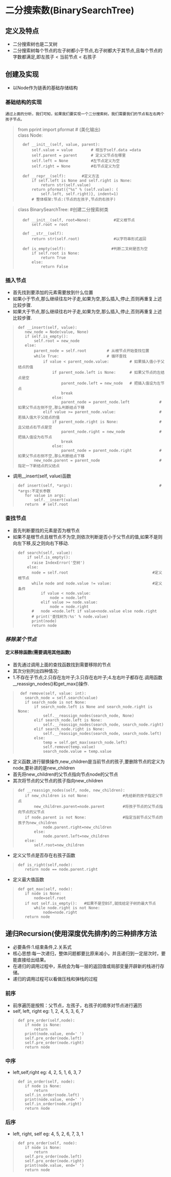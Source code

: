 # 二分搜索数(BinarySearchTree)
## 定义及特点
- 二分搜索树也是二叉树
- 二分搜索树每个节点的左子树都小于节点,右子树都大于其节点,且每个节点的字数都满足,即左孩子 < 当前节点 < 右孩子
## 创建及实现
- 以Node作为链表的基础存储结构
### 基础结构的实现
    通过上面的分析，我们可知，如果我们要实现一个二分搜索树，我们需要我们的节点有左右两个孩子节点。
>   from pprint import pformat  # (美化输出)                                                                                                                                                                                                            
>   class Node:   
>
>       def __init__(self, value, parent):                                                                                                                     
>           self.value = value        # 相当于self.data =data                                                                                    
>           self.parent = parent      # 定义父节点在哪里                                                                                          
>           self.left = None          #左节点定义为空                                                                              
>           self.right = None         #右节点定义为空                                                                        
>   
>       def __repr__(self):       #定义方法                                                                                                                                         
>           if self.left is None and self.right is None:                                                
>               return str(self.value)                                                                                  
>           return pformat({"%s" % (self.value): (                                                                                                  
>               self.left, self.right)}, indent=1)                    
>           # 整体框架:节点:(节点的左孩子,节点的右孩子)                                                                                       

>   class BinarySearchTree:                     #创建二分搜索树类                                                                                               
>
>       def __init__(self, root=None):          #定义根节点                                                                                                                               
>           self.root = root                                                                                  
>                                                                                                                                                 
>       def __str__(self):                                                            
>           return str(self.root)               #以字符串形式返回                                                               
>                                                                                                                                                   
>       def is_empty(self):                    #判断二叉树是否为空                                                                                 
>           if self.root is None:                                                                                 
>               return True                                                                                           
>           else:                                                                                   
>               return False                                                                        

### 插入节点
-   首先找到要添加的元素需要放到什么位置
-   如果小于节点,那么继续往左叶子走,如果为空,那么插入,停止,否则再重复上述比较步骤.
-   如果大于节点,那么继续往右叶子走,如果为空,那么插入,停止,否则再重复上述比较步骤.
>     def __insert(self, value):                                                                                                                                                                                                                                                                           
>        new_node = Node(value, None)                                                                         
>        if self.is_empty():                                                                              
>            self.root = new_node                                                                                                                                     
>        else:                                                                                                                                   
>            parent_node = self.root         # 从根节点开始查找位置                                                       
>            while True:                     # 循环查找                                     
>                if value < parent_node.value:         # 如果插入值小于父结点的值                                                                                                               
>                    if parent_node.left is None:      # 如果父节点的左结点是空                                                             
>                        parent_node.left = new_node   # 把插入值设为左节点                                                   
>                        break                                                      
>                    else:                                                                  
>                        parent_node = parent_node.left             # 如果父节点左侧不空,那么判断结点下移                                                
>                elif value >= parent_node.value:                   # 若插入值大于父结点的值                                                  
>                    if parent_node.right is None:                  # 且父结点右节点是空                                                      
>                        parent_node.right = new_node               # 把插入值设为右节点                                          
>                        break                                                                                
>                    else:                                                                                          
>                        parent_node = parent_node.right            # 如果父节点右侧不空,那么判断结点下移                                                    
>            new_node.parent = parent_node                          # 指定一下新结点的父结点                                                            
-    调用__insert(self, value)函数
>     def insert(self, *args):                                      # *args:不定长参数                                                                                                                                                               
>        for value in args:                                                         
>            self.__insert(value)                                                       
>        return  # self.root                                                                                                                       

### 查找节点          
-   首先判断要找的元素是否为根节点
-   如果不是根节点且根节点不为空,则依次判断是否小于父节点的值,如果不是则向左下移,反之则向右下移动.
>     def search(self, value):                                                                   
>         if self.is_empty():                                             
>           raise IndexError('空树')                                                                                                              
>         else:                                                                                                                                                              
>           node = self.root                                     #定义根节点                                                                          
>           while node and node.value != value:                  #定义条件                                                   
>               if value < node.value:                                                                                                          
>                   node = node.left                                                                                                                                                          
>               elif value >= node.value:                               
>                   node = node.right                                                                                                    
>           #   node =node.left if value<node.value else node.right                                                                                     
>           # print('查找树为:%s' % node.value)                                                                                             
>           print(node)                                                                                                                       
>           return node                                                                                                                                


### *移除某个节点*       
####  定义移除函数(需要调用其他函数)
-   首先通过调用上面的查找函数找到需要移除的节点
-   其次分别列出四种情况:
-   1.不存在子节点;2.只存在左叶子;3.只存在右叶子;4.左右叶子都存在.调用函数__reassign_nodes()和get_max()操作.
>      def remove(self, value: int):                                                                                                        
>        search_node = self.search(value)                                                                       
>        if search_node is not None:                                                                            
>            if search_node.left is None and search_node.right is None:                                                               
>                self.__reassign_nodes(search_node, None)                                                                               
>            elif search_node.left is None:                                                                                     
>                self.__reassign_nodes(search_node, search_node.right)                                                              
>            elif search_node.right is None:                                                                                              
>                self.__reassign_nodes(search_node, search_node.left)                                                                                             
>            else:                                                                                                  
>                temp = self.get_max(search_node.left)                                                                                        
>                self.remove(temp.value)                                                                                        
>                search_node.value = temp.value                                                                                             

-   定义函数,进行替换操作,new_children是当前节点的孩子,要删除节点的定义为node,要补进的是new_children
-   首先将new_children的父节点指向节点node的父节点
-   其次将节点的父节点的孩子指向new_children 
>     def __reassign_nodes(self, node, new_children):                                                                                      
>        if new_children is not None:               #先给新的孩子指定父节点                                                                               
>            new_children.parent=node.parent        #将孩子节点的父节点指向节点的父节点                                                                                   
>        if node.parent is not None:                #指定当前节点父节点的孩子为new_children                                                     
>                node.parent.right=new_children                                                                               
>            else:                                                                                                                  
>                node.parent.left=new_children                                                                    
>        else:                                                                                                            
>            self.root=new_children                                                                   

-   定义父节点是否存在右孩子函数                                                                                    
>     def is_right(self,node):                                                                           
>        return node == node.parent.right                                                         

-   定义最大值函数
>     def get_max(self, node):                                                                                                                                                          
>        if node is None:                                                                                       
>            node=self.root                                                                   
>        if not self.is_empty():   #如果不是空BST,就找给定子树的最大节点                                                                                                
>            while node.right is not None:                                                                          
>                node=node.right                                                                                              
>        return node                                                                                      

##  递归Recursion(使用深度优先排序)的三种排序方法
-    必要条件:1.结束条件,2.关系式
-   核心思想:每一次递归，整体问题都要比原来减小，并且递归到一定层次时，要能直接给出结果。
-   在递归的调用过程中，系统会为每一层的返回值或局部变量开辟新的栈进行存储。
-   递归的调用过程可以看做压栈和弹栈的过程
###  前序   
-   前序遍历是按照：父节点，左孩子，右孩子的顺序对节点进行遍历
-   self, left, right     eg:  1, 2, 4, 5, 3, 6, 7                                           
>     def pre_order(self,node):                                                                                    
>        if node is None:                                                                                   
>            return                                                                               
>        print(node.value, end=' ')                                                                               
>        self.pre_order(node.left)                                                                                                  
>        self.pre_order(node.right)                                                           
>        return node                                                                                          

### 中序
-   left,self,right  eg:  4, 2, 5, 1, 6, 3, 7                                                                    
>     def in_order(self, node):                                                                
>        if node is None:                                                                               
>            return                                                                                       
>        self.in_order(node.left)                                                               
>        print(node.value, end=' ')                                                                         
>        self.in_order(node.right)                                                                                    
>        return node                                                                                                    

### 后序
-   left, right, self  eg:  4, 5, 2, 6, 7, 3, 1                                                     
>     def pro_order(self, node):                                                                                                 
>        if node is None:                                                                         
>            return                                                           
>        self.pro_order(node.left)                                                              
>        self.pro_order(node.right)                                                                         
>        print(node.value, end=' ')                                                         
>        return node                                                                                      









